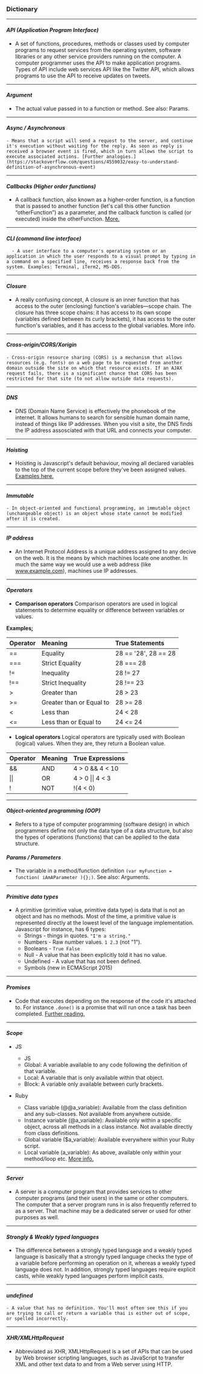 ### Dictionary

____

#### _API (Application Program Interface)_

  - A set of functions, procedures, methods or classes used by computer programs to request services from the operating system, software libraries or any other service providers running on the computer. A computer programmer uses the API to make application programs. Types of API include web services API like the Twitter API, which allows programs to use the API to receive updates on tweets.

____

#### _Argument_

  - The actual value passed in to a function or method. See also: Params.

____

#### _Async / Asynchronous_

    - Means that a script will send a request to the server, and continue it's execution without waiting for the reply. As soon as reply is received a browser event is fired, which in turn allows the script to execute associated actions. [Further analogies.](https://stackoverflow.com/questions/4559032/easy-to-understand-definition-of-asynchronous-event)

____

#### _Callbacks (Higher order functions)_

  - A callback function, also known as a higher-order function, is a function that is passed to another function (let's call this other function “otherFunction”) as a parameter, and the callback function is called (or executed) inside the otherFunction. [More.](http://javascriptissexy.com/understand-javascript-callback-functions-and-use-them/)

____

#### _CLI (command line interface)_

      - A user interface to a computer's operating system or an application in which the user responds to a visual prompt by typing in a command on a specified line, receives a response back from the system. Examples: Terminal, iTerm2, MS-DOS.

____

#### _Closure_

  - A really confusing concept, A closure is an inner function that has access to the outer (enclosing) function's variables—scope chain. The closure has three scope chains: it has access to its own scope (variables defined between its curly brackets), it has access to the outer function's variables, and it has access to the global variables. More info.

____

#### _Cross-origin/CORS/Xorigin_

    - Cross-origin resource sharing (CORS) is a mechanism that allows resources (e.g. fonts) on a web page to be requested from another domain outside the site on which that resource exists. If an AJAX request fails, there is a significant chance that CORS has been restricted for that site (to not allow outside data requests).

____

#### _DNS_

   - DNS (Domain Name Service) is effectively the phonebook of the internet. It allows humans to search for sensible human domain name, instead of things like IP addresses. When you visit a site, the DNS finds the IP address assosciated with that URL and connects your computer.

____

#### _Hoisting_

  - Hoisting is Javascript's default behaviour, moving all declared variables to the top of the current scope before they've been assigned values. [Examples here.](https://www.w3schools.com/js/js_hoisting.asp)

____

#### _Immutable_

    - In object-oriented and functional programming, an immutable object (unchangeable object) is an object whose state cannot be modified after it is created.

____

#### _IP address_

  - An Internet Protocol Address is a unique address assigned to any decive on the web. It is the means by which machines locate one another. In much the same way we would use a web address (like www.example.com), machines use IP addresses.

____

#### _Operators_

  - **Comparison operators** Comparison operators are used in logical statements to determine equality or difference between variables or values.

  **Examples;**

  |Operator|Meaning                  |True Statements      |
  |:-------|:------------------------|:--------------------|
  |==      |Equality                 |28 == '28', 28 == 28 |
  |===     |Strict Equality          |28 === 28            |
  |!=      |Inequality               |28 != 27             |
  |!==     |Strict Inequality        |28 !== 23            |
  |>       |Greater than             |28 > 23              |
  |>=      |Greater than or Equal to |28 >= 28             |
  |<       |Less than                |24 < 28              |
  |<=      |Less than or Equal to    |24 <= 24             |

  - **Logical operators** Logical operators are typically used with Boolean (logical) values. When they are, they return a Boolean value.

  |Operator|Meaning|True Expressions|
  |:-------|:------|:---------------|
  |&&      |AND    |4 > 0 && 4 < 10 |
  |&#124;&#124; |OR     |4 > 0 &#124;&#124;  4 < 3  |
  |!       |NOT    |!(4 < 0)        |

____

#### _Object-oriented programming (OOP)_

   - Refers to a type of computer programming (software design) in which programmers define not only the data type of a data structure, but also the types of operations (functions) that can be applied to the data structure.

#### _Params / Parameters_

  - The variable in a method/function definition `(var myFunction = function( iAmAParameter ){};)`. See also: Arguments.

____

#### _Primitive data types_

  - A primitive (primitive value, primitive data type) is data that is not an object and has no methods. Most of the time, a primitive value is represented directly at the lowest level of the language implementation. Javascript for instance, has 6 types:
    - Strings - things in quotes. `"I'm a string."`
    - Numbers - Raw number values. `1 2.3` (not "1").
    - Booleans - `True False`
    - Null - A value that has been explicitly told it has no value.
    - Undefined - A value that has not been defined.
    - Symbols (new in ECMAScript 2015)

____

#### _Promises_

  - Code that executes depending on the response of the code it's attached to. For instance `.done()` is a promise that will run once a task has been completed. [Further reading.](https://medium.com/javascript-scene/master-the-javascript-interview-what-is-a-promise-27fc71e77261)

____

#### _Scope_

  - JS
    - JS
    - Global: A variable available to any code following the definition of that variable.
    - Local: A variable that is only available within that object.
    - Block: A variable only available between curly brackets.

  - Ruby
    - Class variable (@@a_variable): Available from the class definition and any sub-classes. Not available from anywhere outside.
    - Instance variable (@a_variable): Available only within a specific object, across all methods in a class instance. Not available directly from class definitions.
    - Global variable ($a_variable): Available everywhere within your Ruby script.
    - Local variable (a_variable): As above, available only within your method/loop etc.
  [More info.](https://www.natashatherobot.com/ruby-variable-scope/)

____

#### _Server_

  - A server is a computer program that provides services to other computer programs (and their users) in the same or other computers. The computer that a server program runs in is also frequently referred to as a server. That machine may be a dedicated server or used for other purposes as well.

____

#### _Strongly & Weakly typed languages_

  - The difference between a strongly typed language and a weakly typed language is basically that a strongly typed language checks the type of a variable before performing an operation on it, whereas a weakly typed language does not. In addition, strongly typed languages require explicit casts, while weakly typed languages perform implicit casts.

____

#### _undefined_

    - A value that has no definition. You'll most often see this if you are trying to call or return a variable thai is either out of scope, or spelled incorrectly.

____

#### _XHR/XMLHttpRequest_

  - Abbreviated as XHR, XMLHttpRequest is a set of APIs that can be used by Web browser scripting languages, such as JavaScript to transfer XML and other text data to and from a Web server using HTTP.
